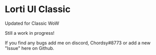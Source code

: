# Lorti UI Classic

Updated for Classic WoW

Still a work in progress!

If you find any bugs add me on discord, Chordsy#8773 or add a new "Issue" here on Github.
